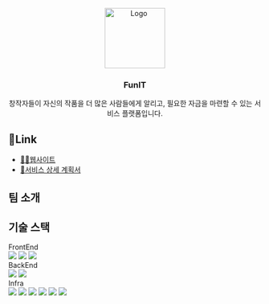



<br />
<div align="center">
  <a href="https://github.com/github_username/repo_name">
    <img src="https://github.com/hs7982/funIT/assets/17452867/ade5deee-d28e-419e-884f-91d0cca3be35" alt="Logo" width="120">
  </a>

<h3 align="center">FunIT</h3>

  <p align="center">
    창작자들이 자신의 작품을 더 많은 사람들에게 알리고, 필요한 자금을 마련할 수 있는 서비스 플랫폼입니다.
    <br />
  </p>
</div>


## 🔗Link
 - [🧑‍💻웹사이트](http://funit-36afd73a8b2a512b.elb.ap-northeast-2.amazonaws.com/)
 - [📜서비스 상세 계획서](https://juvenile-radar-00b.notion.site/23206d61fee54b60a924435e994badfb?pvs=74)   

## 팀 소개

## 기술 스택
<div>
  FrontEnd<br/>
  <img src="https://img.shields.io/badge/react-61DAFB?style=for-the-badge&logo=react&logoColor=white">
  <img src="https://img.shields.io/badge/vite-646CFF?style=for-the-badge&logo=vite&logoColor=white">
  <img src="https://img.shields.io/badge/tailwindcss-06B6D4?style=for-the-badge&logo=tailwindcss&logoColor=white">
  <br/>
  BackEnd<br/>
    <img src="https://img.shields.io/badge/springboot-6DB33F?style=for-the-badge&logo=spring&logoColor=white">
  <img src="https://img.shields.io/badge/springsecurity-6DB33F?style=for-the-badge&logo=spring&logoColor=white">
    <br/>
  Infra<br/>
      <img src="https://img.shields.io/badge/amazonwebservices-232F3E?style=for-the-badge&logo=amazonwebservices&logoColor=white">
        <img src="https://img.shields.io/badge/amazonec2-FF9900?style=for-the-badge&logo=amazonec2&logoColor=white">
  <img src="https://img.shields.io/badge/amazonrds-527FFF?style=for-the-badge&logo=amazonrds&logoColor=white">
    <img src="https://img.shields.io/badge/amazons3-569A31?style=for-the-badge&logo=amazons3&logoColor=white">
      <img src="https://img.shields.io/badge/nginx-009639?style=for-the-badge&logo=nginx&logoColor=white">
        <img src="https://img.shields.io/badge/docker-2496ED?style=for-the-badge&logo=docker&logoColor=white">
</div>
